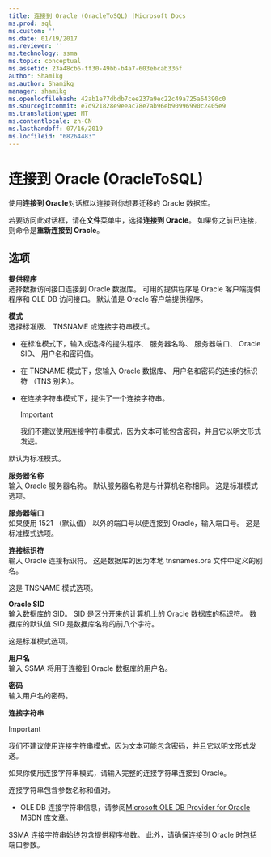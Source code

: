 ```yaml
---
title: 连接到 Oracle (OracleToSQL) |Microsoft Docs
ms.prod: sql
ms.custom: ''
ms.date: 01/19/2017
ms.reviewer: ''
ms.technology: ssma
ms.topic: conceptual
ms.assetid: 23a48cb6-ff30-49bb-b4a7-603ebcab336f
author: Shamikg
ms.author: Shamikg
manager: shamikg
ms.openlocfilehash: 42ab1e77dbdb7cee237a9ec22c49a725a64390c0
ms.sourcegitcommit: e7d921828e9eeac78e7ab96eb90996990c2405e9
ms.translationtype: MT
ms.contentlocale: zh-CN
ms.lasthandoff: 07/16/2019
ms.locfileid: "68264483"
---
```

# <a name="connect-to-oracle-oracletosql"></a>连接到 Oracle (OracleToSQL)
使用**连接到 Oracle**对话框以连接到你想要迁移的 Oracle 数据库。  
  
若要访问此对话框，请在**文件**菜单中，选择**连接到 Oracle**。 如果你之前已连接，则命令是**重新连接到 Oracle**。  
  
## <a name="options"></a>选项  
**提供程序**  
选择数据访问接口连接到 Oracle 数据库。 可用的提供程序是 Oracle 客户端提供程序和 OLE DB 访问接口。 默认值是 Oracle 客户端提供程序。  
  
**模式**  
选择标准版、 TNSNAME 或连接字符串模式。  
  
-   在标准模式下，输入或选择的提供程序、 服务器名称、 服务器端口、 Oracle SID、 用户名和密码值。  
  
-   在 TNSNAME 模式下，您输入 Oracle 数据库、 用户名和密码的连接的标识符 （TNS 别名）。  
  
-   在连接字符串模式下，提供了一个连接字符串。  
  
    > [!IMPORTANT]  
    > 我们不建议使用连接字符串模式，因为文本可能包含密码，并且它以明文形式发送。  
  
默认为标准模式。  
  
**服务器名称**  
输入 Oracle 服务器名称。 默认服务器名称是与计算机名称相同。 这是标准模式选项。  
  
**服务器端口**  
如果使用 1521 （默认值） 以外的端口号以便连接到 Oracle，输入端口号。 这是标准模式选项。  
  
**连接标识符**  
输入 Oracle 连接标识符。 这是数据库的因为本地 tnsnames.ora 文件中定义的别名。  
  
这是 TNSNAME 模式选项。  
  
**Oracle SID**  
输入数据库的 SID。 SID 是区分开来的计算机上的 Oracle 数据库的标识符。 数据库的默认值 SID 是数据库名称的前八个字符。  
  
这是标准模式选项。  
  
**用户名**  
输入 SSMA 将用于连接到 Oracle 数据库的用户名。  
  
**密码**  
输入用户名的密码。  
  
**连接字符串**  
> [!IMPORTANT]  
> 我们不建议使用连接字符串模式，因为文本可能包含密码，并且它以明文形式发送。  
  
如果你使用连接字符串模式，请输入完整的连接字符串连接到 Oracle。  
  
连接字符串包含参数名称和值对。  
  
-   OLE DB 连接字符串信息，请参阅[Microsoft OLE DB Provider for Oracle](https://go.microsoft.com/fwlink/?LinkId=85640) MSDN 库文章。  
  
SSMA 连接字符串始终包含提供程序参数。 此外，请确保连接到 Oracle 时包括端口参数。  
  
